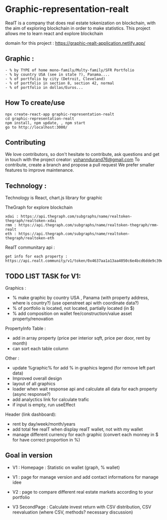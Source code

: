 # Graphic-representation-realt

RealT is a company that does real estate tokenization on blockchain, with the aim of exploring blockchain in order to make statistics.
This project allows me to learn react and explore blockchain

domain for this project : https://graphic-realt-application.netlify.app/

## Graphic :

```shell
- % by TYPE of home mono-family/Multy-family/SFR Portfolio
- % by country USA (see in state ?), Panama....
- % of portfolio by city (Detroit, Cleveland)
- % of portfolio in section 8, section 42, normal
- % of portfolio in dollas/Euros...
```

## How To create/use

```shell
npx create-react-app graphic-representation-realt
cd graphic-representation-realt
npm install, npm update, , npm start
go to http://localhost:3000/
```

## Contributing

We love contributors, so don't hesitate to contribute, ask questions and get in touch with the project creator: yohanndurand76@gmail.com
To contribute, create a branch and propose a pull request
We prefer smaller features to improve maintenance.

## Technology :

Technology is React,
chart.js library for graphic

TheGraph for explore blockchain

```shell
xdai : https://api.thegraph.com/subgraphs/name/realtoken-thegraph/realtoken-xdai
rmm : https://api.thegraph.com/subgraphs/name/realtoken-thegraph/rmm-realt
eth : https://api.thegraph.com/subgraphs/name/realtoken-thegraph/realtoken-eth
```
RealT communitary api :

```shell
get info for each property : https://api.realt.community/v1/token/0x4637aa1a13aa4050c6e4bcd6dde9c39e80e9dd54
```

## TODO LIST TASK for V1:

Graphics :
- % make graphic by country USA , Panama (with property address, where is country?) (use openstreet api with coordinate data?)
- % of portfolio is located, not located, partially located (in $)
- % add composition on wallet fee/construction/value asset property/renovation

PropertyInfo Table :
- add in array property (price per interior sqft, price per door, rent by month)
- can sort each table column

Other :
- update %graphic% for add % in graphics legend (for remove left part data)
- Improved overall design
- layout of all graphics
- loader when wait response api and calculate all data for each property (async response?)
- add analyctics link for calculate trafic
- if input is empty, run useEffect

Header (link dashboard):
- rent by day/week/month/years
- add total fee realT when display realT wallet, not with my wallet
- manage different currency for each graphic (convert each monney in $ for have correct proportion in %)

## Goal in version

- V1 : Homepage : Statistic on wallet (graph, % wallet)
- V1 : page for manage version and add contact informations for manage idee

- V2 : page to compare different real estate markets according to your portfolio

- V3 SecondPage : Calculate invest return with CSV distribution, CSV reevaluation (where CSV, methods? necessary discussion)
